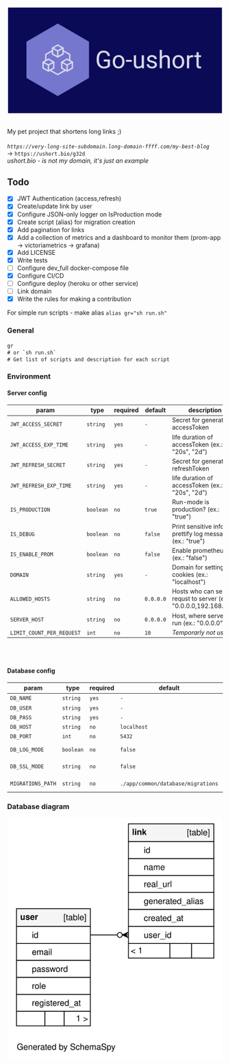 <p align="center">
 <img src='assets/logo.jpg' width='500'>
</p>

&nbsp;\
My pet project that shortens long links ;)\
&nbsp;\
_`https://very-long-site-subdomain.long-domain-ffff.com/my-best-blog`_ \
-> `https://ushort.bio/g32d` \
_ushort.bio - is not my domain, it's just an example_

## Todo

- [x] JWT Authentication (access,refresh)
- [x] Create/update link by user
- [X] Configure JSON-only logger on IsProduction mode
- [x] Create script (alias) for migration creation
- [x] Add pagination for links
- [x] Add a collection of metrics and a dashboard to monitor them (prom-app -> victoriametrics -> grafana)
- [x] Add LICENSE
- [x] Write tests
- [ ] Configure dev_full docker-compose file
- [x] Configure CI/CD
- [ ] Configure deploy (heroku or other service)
- [ ] Link domain
- [x] Write the rules for making a contribution

For simple run scripts - make alias `alias gr="sh run.sh"`

### General

```shell
gr
# or `sh run.sh`
# Get list of scripts and description for each script
```

### Environment

#### Server config

| param                     | type      | required | default   | description                                                      |
---------------------------|-----------|----------|-----------|------------------------------------------------------------------|
| `JWT_ACCESS_SECRET`       | `string`  | `yes`    | `-`       | Secret for generating accessToken                                |
| `JWT_ACCESS_EXP_TIME`     | `string`  | `yes`    | `-`       | life duration of accessToken (ex.: "20s", "2d")                  |
| `JWT_REFRESH_SECRET`      | `string`  | `yes`    | `-`       | Secret for generating refreshToken                               |
| `JWT_REFRESH_EXP_TIME`    | `string`  | `yes`    | `-`       | life duration of accessToken (ex.: "20s", "2d")                  |
| `IS_PRODUCTION`           | `boolean` | `no`     | `true`    | Run-mode is production? (ex.: "true")                            |
| `IS_DEBUG`                | `boolean` | `no`     | `false`   | Print sensitive info and prettify log messages? (ex.: "true")    |
| `IS_ENABLE_PROM`          | `boolean` | `no`     | `false`   | Enable prometheus? (ex.: "false")                                |
| `DOMAIN`                  | `string`  | `yes`    | `-`       | Domain for setting cookies (ex.: "localhost")                    |
| `ALLOWED_HOSTS`           | `string`  | `no`     | `0.0.0.0` | Hosts who can send requst to server (ex.: "0.0.0.0,192.168.1.1") |
| `SERVER_HOST`             | `string`  | `no`     | `0.0.0.0` | Host, where server will run (ex.: "0.0.0.0")                     |
| `LIMIT_COUNT_PER_REQUEST` | `int`     | `no`     | `10`      | _Temporarly not using_                                           |

&nbsp;\
&nbsp;

#### Database config

| param             | type      | required | default                      | description                                                      |
-------------------|-----------|----------|------------------------------|------------------------------------------------------------------|
| `DB_NAME`         | `string`  | `yes`    | `-`                          | DB name                                                          |
| `DB_USER`         | `string`  | `yes`    | `-`                          | DB user                                                          |
| `DB_PASS`         | `string`  | `yes`    | `-`                          | DB password                                                      |
| `DB_HOST`         | `string`  | `no`     | `localhost`                  | DB host (ex.: "localhost")                                       |
| `DB_PORT`         | `int`     | `no`     | `5432`                       | DB port   (ex.: "5432")                                          |
| `DB_LOG_MODE`     | `boolean` | `no`     | `false`                      | Output SQL and other query information? (ex.: "true")            |
| `DB_SSL_MODE`     | `string`  | `no`     | `false`                      | Use SSL mode (ex.: "disable", "enable")                          |
| `MIGRATIONS_PATH` | `string`  | `no`     | `./app/common/database/migrations` | Migrations folder path (ex.: "./app/common/database/migrations") |


### Database diagram
![DB-diagram image](assets/db-diagram/diagrams/summary/relationships.real.large.svg)